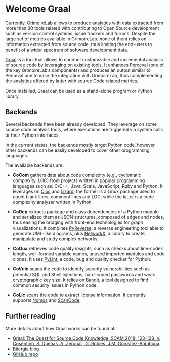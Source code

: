# Welcome Graal

Currently, [GrimoireLab](https://github.com/chaoss/grimoirelab) allows to produce analytics with data extracted from more than 30 tools related with contributing to Open Source development such as version control systems, issue trackers and forums. Despite the large set of metrics available in GrimoireLab, none of them relies on information extracted from source code, thus limiting the end-users to benefit of a wider spectrum of software development data.

[Graal](https://github.com/chaoss/grimoirelab-graal) is a tool that allows to conduct customizable and incremental analysis of source code by leveraging on existing tools. It enhances [Perceval](https://github.com/chaoss/grimoirelab-perceval) (one of the key GrimoireLab‘s components) and produces an output similar to Perceval one to ease the integration with GrimoireLab, thus complementing the analytics offered by latter with source Code related metrics.

Once installed, Graal can be used as a stand-alone program or Python library.

## Backends

Several backends have been already developed. They leverage on some source code analysis tools, where executions are triggered via system calls or their Python interfaces.

In the current status, the backends mostly target Python code, however other backends can be easily developed to cover other programming languages.

The available backends are:

- **CoCom** gathers data about code complexity (e.g., cyclomatic complexity, LOC) from projects written in popular programming languages such as: C/C++, Java,
Scala, JavaScript, Ruby and Python. It leverages on [Cloc](http://cloc.sourceforge.net/) and [Lizard](https://github.com/terryyin/lizard); the former is a Linux package used to count blank lines, comment lines and LOC, while the latter is a code complexity analyzer written in Python.

- **CoDep** extracts package and class dependencies of a Python module and serialized them as JSON structures, composed of edges and nodes, thus easing the bridging with front-end technologies for graph visualizations. It combines [PyReverse](https://www.logilab.org/project/pyreverse), a reverse engineering tool able to generate UML-like diagrams, plus [NetworkX](https://networkx.github.io/), a library to create, manipulate and study complex networks.

- **CoQua** retrieves code quality insights, such as checks about line-code’s length, well-formed variable names, unused imported modules and code clones. It uses [PyLint](https://www.pylint.org/), a code, bug and quality checker for Python.

- **CoVuln** scans the code to identify security vulnerabilities such as potential SQL and Shell injections, hard-coded passwords and weak cryptographic key size. It relies on [Bandit](https://pypi.org/project/bandit/), a tool designed to find common security issues in Python code.

- **CoLic** scans the code to extract license information. It currently supports [Nomos](https://github.com/fossology/fossology/tree/master/src/nomos) and [ScanCode](https://github.com/nexB/scancode-toolkit).

## Further reading

More details about how Graal works can be found at:
- [Graal: The Quest for Source Code Knowledge. SCAM 2018: 123-128, V. Cosentino, S. Dueñas, A. Zerouali, G. Robles, J.M. González-Barahona](https://www.researchgate.net/publication/326942711_Graal_The_Quest_for_Source_Code_Knowledge)
- [Bitergia blog](https://blog.bitergia.com/2018/07/24/graal-the-quest-for-source-code-knowledge/)
- [GitHub repo](https://github.com/chaoss/grimoirelab-graal)


